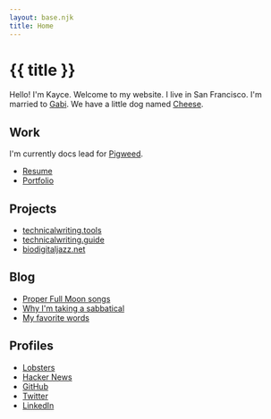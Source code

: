 ```yaml
---
layout: base.njk
title: Home
---
```


# {{ title }}

Hello! I'm Kayce. Welcome to my website. I live in San Francisco. I'm married
to [Gabi](https://instagram.com/gabjoart). We have a little dog named
[Cheese](/img/cheebo.jpg).

## Work

I'm currently docs lead for [Pigweed](https://pigweed.dev).

* [Resume](/resume.pdf)
* [Portfolio](/portfolio/)

## Projects

* [technicalwriting.tools](https://technicalwriting.tools)
* [technicalwriting.guide](https://technicalwriting.guide)
* [biodigitaljazz.net](https://biodigitaljazz.net)

## Blog

* [Proper Full Moon songs](/blog/moon/)
* [Why I'm taking a sabbatical](/blog/sabbatical/)
* [My favorite words](/blog/words/)

## Profiles

* [Lobsters](https://lobste.rs/~kaycebasques)
* [Hacker News](https://news.ycombinator.com/user?id=kaycebasques)
* [GitHub](https://github.com/kaycebasques)
* [Twitter](https://twitter.com/kaycebasques)
* [LinkedIn](https://www.linkedin.com/in/kaycebasques)
